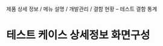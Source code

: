 <!--breadcrumb:제품 상세 정보 / 메뉴 설명 / 개발관리 / 결함 현황 – 테스트 결함 통계--><span class="md-breadcrumb">제품 상세 정보 / 메뉴 설명 / 개발관리 / 결함 현황 – 테스트 결함 통계</span>
# 테스트 케이스 상세정보 화면구성
